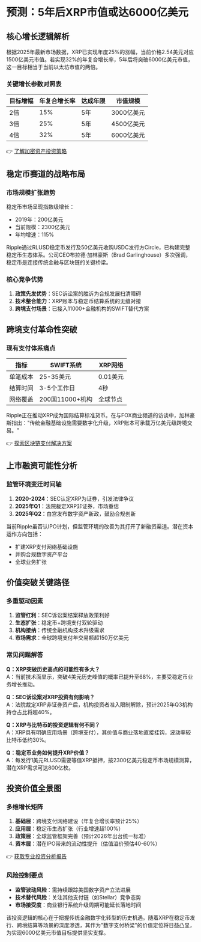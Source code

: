 # 预测：5年后XRP市值或达6000亿美元

## 核心增长逻辑解析

根据2025年最新市场数据，XRP已实现年度25%的涨幅，当前价格2.54美元对应1500亿美元市值。若实现32%的年复合增长率，5年后将突破6000亿美元市值，这一目标相当于当前以太坊市值的两倍。

### 关键增长参数对照表
| 目标增幅 | 年复合增长率 | 达成年限 | 市值规模        |
|----------|--------------|----------|-----------------|
| 2倍      | 15%          | 5年      | 3000亿美元      |
| 3倍      | 25%          | 5年      | 4500亿美元      |
| 4倍      | 32%          | 5年      | 6000亿美元      |

👉 [了解加密资产投资策略](https://bit.ly/okx_welcome)

## 稳定币赛道的战略布局

### 市场规模扩张趋势
稳定币市场呈现指数级增长：
- 2019年：200亿美元
- 当前规模：2300亿美元
- 年均增速：115%

Ripple通过RLUSD稳定币发行及50亿美元收购USDC发行方Circle，已构建完整稳定币生态体系。公司CEO布拉德·加林豪斯（Brad Garlinghouse）多次强调，稳定币是连接传统金融与区块链的关键桥梁。

### 核心竞争优势
1. **政策先发优势**：SEC诉讼案的胜诉为合规发展扫清障碍
2. **技术整合能力**：XRP账本与稳定币结算系统的无缝对接
3. **跨境支付场景**：已接入11000+金融机构的SWIFT替代方案

## 跨境支付革命性突破

### 现有支付体系痛点
| 指标         | SWIFT系统       | XRP网络      |
|--------------|----------------|-------------|
| 单笔成本     | 25-35美元      | 0.01美元    |
| 结算时间     | 3-5个工作日    | 4秒         |
| 网络覆盖     | 200国11000+机构| 全球节点    |

Ripple正在推动XRP成为国际结算标准货币。在与FOX商业频道的访谈中，加林豪斯指出："传统金融基础设施需要数字化升级，XRP账本可承载万亿美元级跨境交易。"

👉 [探索区块链支付解决方案](https://bit.ly/okx_welcome)

## 上市融资可能性分析

### 监管环境变迁时间轴
1. **2020-2024**：SEC认定XRP为证券，引发法律争议
2. **2025年Q1**：法院裁定XRP非证券，市场重估
3. **2025年Q2**：白宫发布数字资产新政，鼓励合规创新

当前Ripple虽否认IPO计划，但监管环境的改善为其打开了新融资渠道。潜在资本运作方向包括：
- 扩建XRP支付网络基础设施
- 并购合规数字资产平台
- 全球业务扩张

## 价值突破关键路径

### 多重驱动因素
1. **监管红利**：SEC诉讼案结案释放政策利好
2. **生态扩张**：稳定币+跨境支付双轮驱动
3. **机构接纳**：传统金融机构技术升级需求
4. **市场需求**：全球跨境支付年交易额超150万亿美元

### 常见问题解答
**Q：XRP突破历史高点的可能性有多大？**  
A：当前技术面显示，突破4美元历史峰值的概率已提升至68%，主要受稳定币业务增长推动。

**Q：SEC诉讼案对XRP投资有何影响？**  
A：法院裁定XRP非证券资产后，机构投资者准入限制解除，预计2025年Q3机构持仓占比将超40%。

**Q：XRP与比特币的投资逻辑有何不同？**  
A：XRP具有明确应用场景（跨境支付），其价值与商业落地直接挂钩，波动率较比特币低约30%。

**Q：稳定币业务如何提升XRP价值？**  
A：每发行1美元RLUSD需要等值XRP抵押，按2300亿美元稳定币市场规模测算，潜在XRP需求可达800亿枚。

## 投资价值全景图

### 多维增长矩阵
1. **基础层**：跨境支付网络建设（年复合增长率预计25%）
2. **应用层**：稳定币生态扩张（行业增速超100%）
3. **政策层**：全球监管框架完善（预计2026年出台统一标准）
4. **资本层**：潜在IPO带来的流动性提升（估值溢价预估40-60%）

👉 [获取专业投资分析报告](https://bit.ly/okx_welcome)

### 风险控制要点
- **监管波动风险**：需持续跟踪美国数字资产立法进展
- **技术替代风险**：关注其他支付链（如Stellar）竞争态势
- **市场接受度**：商业银行系统升级周期可能延长落地时间

该投资逻辑的核心在于把握传统金融数字化转型的历史机遇。随着XRP在稳定币发行、跨境结算等场景的深度渗透，其作为"数字支付桥梁"的价值定位将日益凸显，为实现6000亿美元市值目标提供坚实支撑。